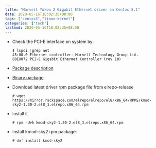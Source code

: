 ```yaml
---
title: "Marvell Yukon 2 Gigabit Ethernet driver on Centos 8.1"
date: 2020-05-16T18:02:35+08:00
tags: ["centos8","linux-kernel"]
categories: ["tech"]
lastmod: 2020-05-16T18:02:35+08:00
---
```


<!--more-->

- Check the PCI-E interface on system by:
    ```
    $ lspci |grep net
    45:00.0 Ethernet controller: Marvell Technology Group Ltd. 
    88E8072 PCI-E Gigabit Ethernet Controller (rev 10)
    ```

- [Package description](https://centos.pkgs.org/8/elrepo-x86_64/kmod-sky2-1.30-2.el8_1.elrepo.x86_64.rpm.html)
- [Binary package](https://mirror.rackspace.com/elrepo/elrepo/el8/x86_64/RPMS/kmod-sky2-1.30-2.el8_1.elrepo.x86_64.rpm)

- Download latest driver rpm package file from elrepo-release
    ```
    # wget https://mirror.rackspace.com/elrepo/elrepo/el8/x86_64/RPMS/kmod-sky2-1.30-2.el8_1.elrepo.x86_64.rpm
    ```
- Install it
    ```
    # rpm -Uvh kmod-sky2-1.30-2.el8_1.elrepo.x86_64.rpm
    ```
- Install kmod-sky2 rpm package:
    ```
    # dnf install kmod-sky2
    ```

